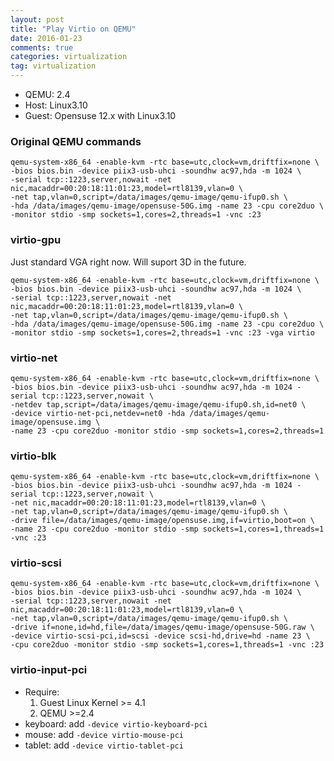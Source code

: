 ```yaml
---
layout: post
title: "Play Virtio on QEMU"
date: 2016-01-23
comments: true
categories: virtualization
tag: virtualization
---
```


* QEMU: 2.4
* Host: Linux3.10
* Guest: Opensuse 12.x with Linux3.10

### Original QEMU commands

```
qemu-system-x86_64 -enable-kvm -rtc base=utc,clock=vm,driftfix=none \
-bios bios.bin -device piix3-usb-uhci -soundhw ac97,hda -m 1024 \
-serial tcp::1223,server,nowait -net nic,macaddr=00:20:18:11:01:23,model=rtl8139,vlan=0 \
-net tap,vlan=0,script=/data/images/qemu-image/qemu-ifup0.sh \
-hda /data/images/qemu-image/opensuse-50G.img -name 23 -cpu core2duo \
-monitor stdio -smp sockets=1,cores=2,threads=1 -vnc :23

```
### virtio-gpu
Just standard VGA right now. Will suport 3D in the future.

```
qemu-system-x86_64 -enable-kvm -rtc base=utc,clock=vm,driftfix=none \
-bios bios.bin -device piix3-usb-uhci -soundhw ac97,hda -m 1024 \
-serial tcp::1223,server,nowait -net nic,macaddr=00:20:18:11:01:23,model=rtl8139,vlan=0 \
-net tap,vlan=0,script=/data/images/qemu-image/qemu-ifup0.sh \
-hda /data/images/qemu-image/opensuse-50G.img -name 23 -cpu core2duo \
-monitor stdio -smp sockets=1,cores=2,threads=1 -vnc :23 -vga virtio

```

### virtio-net
```
qemu-system-x86_64 -enable-kvm -rtc base=utc,clock=vm,driftfix=none \
-bios bios.bin -device piix3-usb-uhci -soundhw ac97,hda -m 1024 -serial tcp::1223,server,nowait \
-netdev tap,script=/data/images/qemu-image/qemu-ifup0.sh,id=net0 \
-device virtio-net-pci,netdev=net0 -hda /data/images/qemu-image/opensuse.img \
-name 23 -cpu core2duo -monitor stdio -smp sockets=1,cores=2,threads=1

```

### virtio-blk

```
qemu-system-x86_64 -enable-kvm -rtc base=utc,clock=vm,driftfix=none \
-bios bios.bin -device piix3-usb-uhci -soundhw ac97,hda -m 1024 -serial tcp::1223,server,nowait \
-net nic,macaddr=00:20:18:11:01:23,model=rtl8139,vlan=0 \
-net tap,vlan=0,script=/data/images/qemu-image/qemu-ifup0.sh \
-drive file=/data/images/qemu-image/opensuse.img,if=virtio,boot=on \
-name 23 -cpu core2duo -monitor stdio -smp sockets=1,cores=1,threads=1 -vnc :23
```

### virtio-scsi

```
qemu-system-x86_64 -enable-kvm -rtc base=utc,clock=vm,driftfix=none \
-bios bios.bin -device piix3-usb-uhci -soundhw ac97,hda -m 1024 \
-serial tcp::1223,server,nowait -net nic,macaddr=00:20:18:11:01:23,model=rtl8139,vlan=0 \
-net tap,vlan=0,script=/data/images/qemu-image/qemu-ifup0.sh \
-drive if=none,id=hd,file=/data/images/qemu-image/opensuse-50G.raw \
-device virtio-scsi-pci,id=scsi -device scsi-hd,drive=hd -name 23 \
-cpu core2duo -monitor stdio -smp sockets=1,cores=1,threads=1 -vnc :23
```

### virtio-input-pci
* Require:
    1. Guest Linux Kernel >= 4.1
    2. QEMU >=2.4
* keyboard: add `-device virtio-keyboard-pci`
* mouse: add `-device virtio-mouse-pci`
* tablet: add `-device virtio-tablet-pci`
